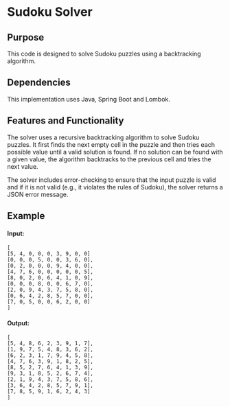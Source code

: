 
# Sudoku Solver

## Purpose

This code is designed to solve Sudoku puzzles using a backtracking algorithm.

## Dependencies

This implementation uses Java, Spring Boot and Lombok.


## Features and Functionality

The solver uses a recursive backtracking algorithm to solve Sudoku puzzles. It first finds the next empty cell in the puzzle and then tries each possible value until a valid solution is found. If no solution can be found with a given value, the algorithm backtracks to the previous cell and tries the next value.

The solver includes error-checking to ensure that the input puzzle is valid and if it is not valid (e.g., it violates the rules of Sudoku), the solver returns a JSON error message.

## Example

#### Input:

`[`\
`[5, 4, 0, 0, 0, 3, 9, 0, 0]`\
`[0, 0, 0, 5, 0, 0, 3, 6, 0],`\
`[0, 2, 0, 0, 0, 9, 4, 0, 0],`\
`[4, 7, 6, 0, 0, 0, 0, 0, 5],`\
`[8, 0, 2, 0, 6, 4, 1, 0, 9],`\
`[0, 0, 0, 8, 0, 0, 6, 7, 0],`\
`[2, 0, 9, 4, 3, 7, 5, 8, 0],`\
`[0, 6, 4, 2, 8, 5, 7, 0, 0],`\
`[7, 0, 5, 0, 0, 6, 2, 0, 0]`\
`]`


#### Output:

`[`\
`[5, 4, 8, 6, 2, 3, 9, 1, 7],`\
`[1, 9, 7, 5, 4, 8, 3, 6, 2],`\
`[6, 2, 3, 1, 7, 9, 4, 5, 8],`\
`[4, 7, 6, 3, 9, 1, 8, 2, 5],`\
`[8, 5, 2, 7, 6, 4, 1, 3, 9],`\
`[9, 3, 1, 8, 5, 2, 6, 7, 4],`\
`[2, 1, 9, 4, 3, 7, 5, 8, 6],`\
`[3, 6, 4, 2, 8, 5, 7, 9, 1],`\
`[7, 8, 5, 9, 1, 6, 2, 4, 3]`\
`]`